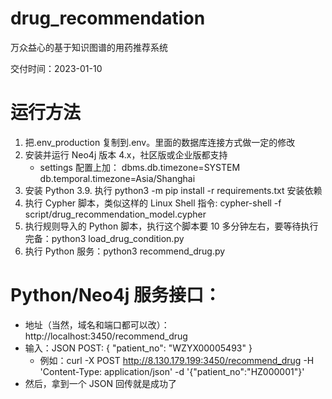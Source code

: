 # drug_recommendation

万众益心的基于知识图谱的用药推荐系统

交付时间：2023-01-10

# 运行方法

1. 把.env_production 复制到.env。里面的数据库连接方式做一定的修改
2. 安装并运行 Neo4j 版本 4.x，社区版或企业版都支持
   - settings 配置上加：
     dbms.db.timezone=SYSTEM
     db.temporal.timezone=Asia/Shanghai
3. 安装 Python 3.9. 执行 python3 -m pip install -r requirements.txt 安装依赖
4. 执行 Cypher 脚本，类似这样的 Linux Shell 指令: cypher-shell -f script/drug_recommendation_model.cypher
5. 执行规则导入的 Python 脚本，执行这个脚本要 10 多分钟左右，要等待执行完备：python3 load_drug_condition.py
6. 执行 Python 服务：python3 recommend_drug.py

# Python/Neo4j 服务接口：

- 地址（当然，域名和端口都可以改）：http://localhost:3450/recommend_drug
- 输入：JSON POST: { "patient_no": "WZYX00005493" }
  - 例如：curl -X POST http://8.130.179.199:3450/recommend_drug -H 'Content-Type: application/json' -d '{"patient_no":"HZ000001"}'
- 然后，拿到一个 JSON 回传就是成功了
